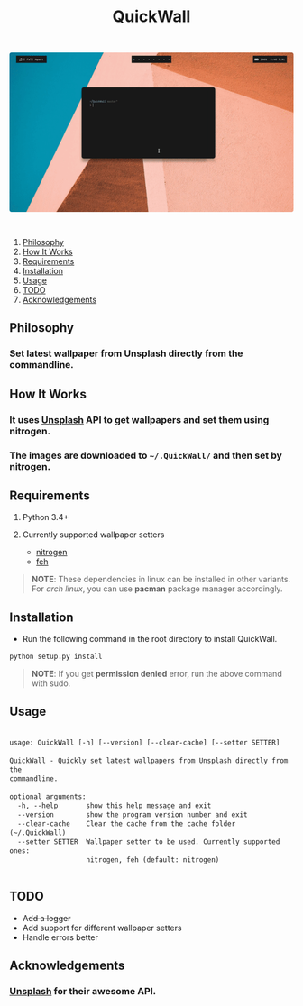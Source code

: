 <h1 align="center">QuickWall</h1>

<div align="center" style="padding-top: 2em !important; padding-bottom: 2em; !important">
    <img src="qw.gif" style="border-radius: 4px !important;">
</div>

1. [Philosophy](#philosophy)
2. [How It Works](#how-it-works)
3. [Requirements](#requirements)
4. [Installation](#installation)
5. [Usage](#usage)
6. [TODO](#todo)
7. [Acknowledgements](#acknowledgements)

## Philosophy

### Set latest wallpaper from Unsplash directly from the commandline.

## How It Works

### It uses [Unsplash](https://unsplash.com) API to get wallpapers and set them using nitrogen.
### The images are downloaded to ```~/.QuickWall/``` and then set by nitrogen.

## Requirements

1. Python 3.4+
2. Currently supported wallpaper setters

    - [nitrogen](https://github.com/l3ib/nitrogen)
    - [feh](https://github.com/derf/feh)

> **NOTE**: These dependencies in linux can be installed in other variants.  
> For *arch linux*, you can use **pacman** package manager accordingly.

## Installation

* Run the following command in the root directory to install QuickWall.

```sh
python setup.py install
```

> **NOTE**: If you get **permission denied** error, run the above command with sudo.

## Usage


```

usage: QuickWall [-h] [--version] [--clear-cache] [--setter SETTER]

QuickWall - Quickly set latest wallpapers from Unsplash directly from the
commandline.

optional arguments:
  -h, --help       show this help message and exit
  --version        show the program version number and exit
  --clear-cache    Clear the cache from the cache folder (~/.QuickWall)
  --setter SETTER  Wallpaper setter to be used. Currently supported ones:
                   nitrogen, feh (default: nitrogen)


```

## TODO

 - ~~Add a logger~~
 - Add support for different wallpaper setters
 - Handle errors better

## Acknowledgements

### [Unsplash](unsplash.com) for their awesome API.